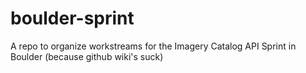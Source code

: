 # boulder-sprint
A repo to organize workstreams for the Imagery Catalog API Sprint in Boulder (because github wiki's suck)
